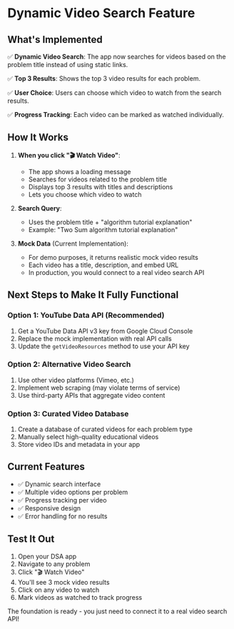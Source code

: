 # Dynamic Video Search Feature

## What's Implemented

✅ **Dynamic Video Search**: The app now searches for videos based on the problem title instead of using static links.

✅ **Top 3 Results**: Shows the top 3 video results for each problem.

✅ **User Choice**: Users can choose which video to watch from the search results.

✅ **Progress Tracking**: Each video can be marked as watched individually.

## How It Works

1. **When you click "🎬 Watch Video"**:
   - The app shows a loading message
   - Searches for videos related to the problem title
   - Displays top 3 results with titles and descriptions
   - Lets you choose which video to watch

2. **Search Query**: 
   - Uses the problem title + "algorithm tutorial explanation"
   - Example: "Two Sum algorithm tutorial explanation"

3. **Mock Data** (Current Implementation):
   - For demo purposes, it returns realistic mock video results
   - Each video has a title, description, and embed URL
   - In production, you would connect to a real video search API

## Next Steps to Make It Fully Functional

### Option 1: YouTube Data API (Recommended)
1. Get a YouTube Data API v3 key from Google Cloud Console
2. Replace the mock implementation with real API calls
3. Update the `getVideoResources` method to use your API key

### Option 2: Alternative Video Search
1. Use other video platforms (Vimeo, etc.)
2. Implement web scraping (may violate terms of service)
3. Use third-party APIs that aggregate video content

### Option 3: Curated Video Database
1. Create a database of curated videos for each problem type
2. Manually select high-quality educational videos
3. Store video IDs and metadata in your app

## Current Features

- ✅ Dynamic search interface
- ✅ Multiple video options per problem
- ✅ Progress tracking per video
- ✅ Responsive design
- ✅ Error handling for no results

## Test It Out

1. Open your DSA app
2. Navigate to any problem
3. Click "🎬 Watch Video"
4. You'll see 3 mock video results
5. Click on any video to watch
6. Mark videos as watched to track progress

The foundation is ready - you just need to connect it to a real video search API!
